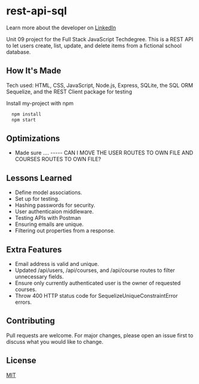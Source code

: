 # rest-api-sql
Learn more about the developer on <a href="https://www.linkedin.com/in/tamarabuilds/" target="_blank">LinkedIn</a>

Unit 09 project for the Full Stack JavaScript Techdegree. This is a REST API to let users create, list, update, and delete items from a fictional school database.



## How It's Made

Tech used: HTML, CSS, JavaScript, Node.js, Express, SQLite, the SQL ORM Sequelize, and the REST Client package for testing

Install my-project with npm

```bash
  npm install
  npm start
```

## Optimizations

 * Made sure ....
 ----- CAN I MOVE THE USER ROUTES TO OWN FILE AND COURSES ROUTES TO OWN FILE?


## Lessons Learned

 * Define model associations.
 * Set up for testing.
 * Hashing passwords for security.
 * User authenticaion middleware.
 * Testing APIs with Postman
 * Ensuring emails are unique.
 * Filtering out properties from a response.


## Extra Features

* Email address is valid and unique.
* Updated /api/users, /api/courses, and /api/course routes to filter unnecessary fields.
* Ensure only currently authenticated user is the owner of requested courses.
* Throw 400 HTTP status code for SequelizeUniqueConstraintError errors.


## Contributing

Pull requests are welcome. For major changes, please open an issue first to discuss what you would like to change.


## License

[MIT](https://choosealicense.com/licenses/mit/)
